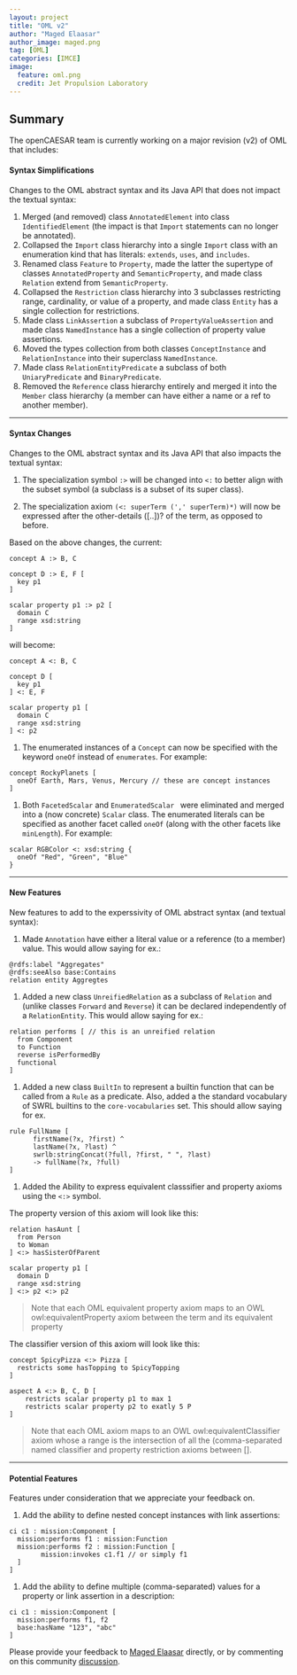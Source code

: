 ```yaml
---
layout: project
title: "OML v2"
author: "Maged Elaasar"
author_image: maged.png
tag: [OML]
categories: [IMCE]
image:
  feature: oml.png
  credit: Jet Propulsion Laboratory
---
```


## Summary

The openCAESAR team is currently working on a major revision (v2) of OML that includes:

#### Syntax Simplifications

Changes to the OML abstract syntax and its Java API that does not impact the textual syntax:

1. Merged (and removed) class `AnnotatedElement` into class `IdentifiedElement` (the impact is that `Import` statements can no longer be annotated).
1. Collapsed the `Import` class  hierarchy into a single `Import` class with an enumeration kind that has literals: `extends`, `uses`, and `includes`.
1. Renamed class `Feature` to `Property`, made the latter the supertype of classes `AnnotatedProperty` and `SemanticProperty`, and made class `Relation` extend from `SemanticProperty`.
1. Collapsed the `Restriction` class hierarchy into 3 subclasses restricting range, cardinality, or value of a property, and made class `Entity` has a single collection for restrictions.
1. Made class `LinkAssertion` a subclass of `PropertyValueAssertion` and made class `NamedInstance` has a single collection of property value assertions.
1. Moved the types collection from both classes `ConceptInstance` and `RelationInstance` into their superclass `NamedInstance`.
1. Made class `RelationEntityPredicate` a subclass of both `UniaryPredicate` and `BinaryPredicate`.
1. Removed the `Reference` class hierarchy entirely and merged it into the `Member` class hierarchy (a member can have either a name or a ref to another member).

---

#### Syntax Changes

Changes to the OML abstract syntax and its Java API that also impacts the textual syntax:


1. The specialization symbol `:>` will be changed into `<:` to better align with the subset symbol (a subclass is a subset of its super class).

1. The specialization axiom `(<: superTerm (',' superTerm)*)` will now be expressed after the other-details ([..])? of the term, as opposed to before.

Based on the above changes, the current:

```
concept A :> B, C

concept D :> E, F [
  key p1
]

scalar property p1 :> p2 [
  domain C
  range xsd:string
]
```
will become:
```
concept A <: B, C

concept D [
  key p1
] <: E, F

scalar property p1 [
  domain C
  range xsd:string
] <: p2
```

1. The enumerated instances of a `Concept` can now be specified with the keyword `oneOf` instead of `enumerates`. For example:

```
concept RockyPlanets [
  oneOf Earth, Mars, Venus, Mercury // these are concept instances
]
```

1. Both `FacetedScalar` and `EnumeratedScalar ` were eliminated and merged into a (now concrete) `Scalar` class. The enumerated literals can be specified as another facet called `oneOf` (along with the other facets like `minLength`). For example:

```
scalar RGBColor <: xsd:string {
  oneOf "Red", "Green", "Blue"
}
```

---

#### New Features

New features to add to the experssivity of OML abstract syntax (and textual syntax):

1. Made `Annotation` have either a literal value or a reference (to a member) value. This would allow saying for ex.:
```
@rdfs:label "Aggregates"
@rdfs:seeAlso base:Contains
relation entity Aggregtes
```
1. Added a new class `UnreifiedRelation` as a subclass of `Relation` and (unlike classes `Forward` and `Reverse`) it can be declared independently of a `RelationEntity`. This would allow saying for ex.:   
```
relation performs [ // this is an unreified relation
  from Component 
  to Function 
  reverse isPerformedBy
  functional
]
```
1. Added a new class `BuiltIn` to represent a builtin function that can be called from a `Rule` as a predicate. Also, added a the standard vocabulary of SWRL builtins to the `core-vocabularies` set. This should allow saying for ex. 
```
rule FullName [
      firstName(?x, ?first) ^ 
      lastName(?x, ?last) ^ 
      swrlb:stringConcat(?full, ?first, " ", ?last) 
      -> fullName(?x, ?full)
]
```

1. Added the Ability to express equivalent classsifier and property axioms using the `<:>` symbol. 

The property version of this axiom will look like this:
```
relation hasAunt [
  from Person
  to Woman
] <:> hasSisterOfParent

scalar property p1 [
  domain D
  range xsd:string
] <:> p2 <:> p2
```
>Note that each OML equivalent property axiom maps to an OWL owl:equivalentProperty axiom between the term and its equivalent property

The classifier version of this axiom will look like this:
```
concept SpicyPizza <:> Pizza [
  restricts some hasTopping to SpicyTopping
]

aspect A <:> B, C, D [
    restricts scalar property p1 to max 1
    restricts scalar property p2 to exatly 5 P
]
```

>Note that each OML axiom maps to an OWL owl:equivalentClassifier axiom whose a range is the intersection of all the (comma-separated named classifier and property restriction axioms between [].

---

#### Potential Features

Features under consideration that we appreciate your feedback on.

1. Add the ability to define nested concept instances with link assertions:
```
ci c1 : mission:Component [
  mission:performs f1 : mission:Function
  mission:performs f2 : mission:Function [
        mission:invokes c1.f1 // or simply f1
  ]
]
```

1. Add the ability to define multiple (comma-separated) values for a property or link assertion in a description:
```
ci c1 : mission:Component [
  mission:performs f1, f2
  base:hasName "123", "abc"
]
```

Please provide your feedback to [Maged Elaasar](https://opencaesar.github.io/contributors/Maged%20Elaasar.html) directly, or by commenting on this community [discussion](https://github.com/opencaesar/community/discussions/2).